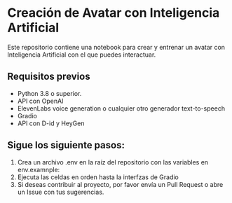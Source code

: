 # Creación de Avatar con Inteligencia Artificial

Este repositorio contiene una notebook para crear y entrenar un avatar con Inteligencia Artificial con el que puedes interactuar.

## Requisitos previos
- Python 3.8 o superior.
- API con OpenAI
- ElevenLabs voice generation o cualquier otro generador text-to-speech
- Gradio
- API con D-id y HeyGen

## Sigue los siguiente pasos:

  1. Crea un archivo .env en la raíz del repositorio con las variables en env.examnple:
  2. Ejecuta las celdas en orden hasta la interfzas de Gradio
  3. Si deseas contribuir al proyecto, por favor envía un Pull Request o abre un Issue con tus sugerencias.
